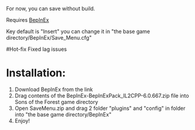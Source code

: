 For now, you can save without build. 

Requires [BepInEx](https://thunderstore.io/c/sons-of-the-forest/p/BepInEx/BepInExPack_IL2CPP/)

Key default is "Insert" you can change it in "the base game directory/BepInEx/Save_Menu.cfg"

#Hot-fix
Fixed lag issues

# Installation:
1. Download BepInEx from the link
2. Drag contents of the BepInEx-BepInExPack_IL2CPP-6.0.667.zip file into Sons of the Forest game directory
3. Open SaveMenu.zip and drag 2 folder "plugins" and "config" in folder into "the base game directory/BepInEx"
6. Enjoy!
